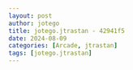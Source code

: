 ```yaml
---
layout: post
author: jotego
title: jotego.jtrastan - 42941f5
date: 2024-08-09
categories: [Arcade, jtrastan]
tags: [jotego.jtrastan]
---
```


